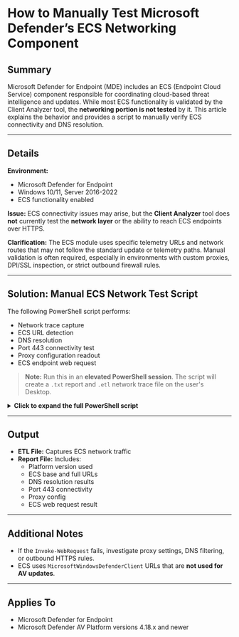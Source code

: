 
# How to Manually Test Microsoft Defender’s ECS Networking Component

## Summary

Microsoft Defender for Endpoint (MDE) includes an ECS (Endpoint Cloud Service) component responsible for coordinating cloud-based threat intelligence and updates. While most ECS functionality is validated by the Client Analyzer tool, the **networking portion is not tested** by it. This article explains the behavior and provides a script to manually verify ECS connectivity and DNS resolution.

---

## Details

**Environment:**
- Microsoft Defender for Endpoint  
- Windows 10/11, Server 2016-2022  
- ECS functionality enabled  

**Issue:**
ECS connectivity issues may arise, but the **Client Analyzer** tool does **not** currently test the **network layer** or the ability to reach ECS endpoints over HTTPS.

**Clarification:**
The ECS module uses specific telemetry URLs and network routes that may not follow the standard update or telemetry paths. Manual validation is often required, especially in environments with custom proxies, DPI/SSL inspection, or strict outbound firewall rules.

---

## Solution: Manual ECS Network Test Script

The following PowerShell script performs:

- Network trace capture  
- ECS URL detection  
- DNS resolution  
- Port 443 connectivity test  
- Proxy configuration readout  
- ECS endpoint web request

> **Note:** Run this in an **elevated PowerShell session**. The script will create a `.txt` report and `.etl` network trace file on the user's Desktop.

<details>
<summary><strong>Click to expand the full PowerShell script</strong></summary>

```powershell
# --- Setup Paths and Timestamps ---
$desktopPath = [Environment]::GetFolderPath("Desktop")
$timestamp = Get-Date -Format "yyyyMMdd_HHmmss"
$reportName = "Defender_ECS_Report_$timestamp.txt"
$reportPath = Join-Path $desktopPath $reportName
$traceName = "Defender_ECS_Capture_$timestamp.etl"
$traceTempPath = Join-Path $env:TEMP $traceName
$traceFinalPath = Join-Path $desktopPath $traceName

# Clear/Create report file
"" | Out-File -FilePath $reportPath -Encoding UTF8

# --- Start Network Capture ---
"Starting network capture..." | Tee-Object -FilePath $reportPath -Append
netsh trace start capture=yes tracefile="$traceTempPath" persistent=no maxsize=100 overwrite=yes | Out-String | Tee-Object -FilePath $reportPath -Append

# --- Locate MpCmdRun.exe in Latest Defender Platform ---
$basePath = "C:\ProgramData\Microsoft\Windows Defender\Platform"
$latestDir = Get-ChildItem -Path $basePath -Directory |
    Where-Object { $_.Name -match '^\d+\.\d+\.\d+\.\d+-\d+$' } |
    Sort-Object Name -Descending |
    Select-Object -First 1

$mpCmdRunPath = Join-Path -Path $latestDir.FullName -ChildPath "MpCmdRun.exe"
"Latest Defender Platform: $($latestDir.Name)" | Tee-Object -FilePath $reportPath -Append

# --- Get ECS Base URL ---
$ecsOutput = & $mpCmdRunPath -DisplayECSConnection
$ecsBaseUrl = ($ecsOutput | Where-Object { $_ -match '^ECS Url:' }) -replace '^ECS Url:\s*', ''

# --- Build Full URL ---
$queryString = '?CampPlatformVersion=6&EngineMinorVersion=1&EngineRing=2&EngineVersion=25060&IsBeta=0&IsEmbedded=0&IsEnterprise=1&IsMsSense=1&IsMsft=0&IsServer=1&IsSeville=1&MoCampBuildRev=1641676800&MoCampVersion=262162&OsBuildMinNumber=2134&OsBuildNumber=22621&OsMajorMinorVersion=655360&PlatformRing=2&SignatureRing=5&Engine_Ring=2'
$finalUrl = "$ecsBaseUrl" + 'MicrosoftWindowsDefenderClient/1.0.0.0' + $queryString
"Final ECS URL: $finalUrl" | Tee-Object -FilePath $reportPath -Append

# --- DNS and Connectivity Tests ---
try {
    $ecsUri = [System.Uri]$finalUrl
    $hostName = $ecsUri.Host

    "DNS Lookup for ${hostName}:" | Tee-Object -FilePath $reportPath -Append
    Resolve-DnsName $hostName -ErrorAction SilentlyContinue | Out-String | Tee-Object -FilePath $reportPath -Append

    "Port 443 Connectivity Test:" | Tee-Object -FilePath $reportPath -Append
    Test-NetConnection -ComputerName $hostName -Port 443 | Out-String | Tee-Object -FilePath $reportPath -Append
} catch {
    "Could not resolve or test connectivity to $hostName" | Tee-Object -FilePath $reportPath -Append
}

# --- Show System Proxy Settings ---
"System Proxy Configuration:" | Tee-Object -FilePath $reportPath -Append
(netsh winhttp show proxy) | Out-String | Tee-Object -FilePath $reportPath -Append

# --- ECS Web Request ---
try {
    $response = Invoke-WebRequest -Uri $finalUrl -UseBasicParsing -ErrorAction Stop

    "Web Request Successful:" | Tee-Object -FilePath $reportPath -Append
    "Status Code: $($response.StatusCode)" | Tee-Object -FilePath $reportPath -Append
    "Response Headers:" | Tee-Object -FilePath $reportPath -Append
    $response.Headers | Out-String | Tee-Object -FilePath $reportPath -Append
} catch {
    "Web Request Failed:" | Tee-Object -FilePath $reportPath -Append
    "Error Message: $($_.Exception.Message)" | Tee-Object -FilePath $reportPath -Append

    if ($_.Exception.InnerException) {
        "Inner Exception: $($_.Exception.InnerException.Message)" | Tee-Object -FilePath $reportPath -Append
    }

    if ($_.Exception -is [System.Net.WebException]) {
        $webEx = $_.Exception
        if ($webEx.Response) {
            $reader = New-Object System.IO.StreamReader($webEx.Response.GetResponseStream())
            $body = $reader.ReadToEnd()
            "Server Response:" | Tee-Object -FilePath $reportPath -Append
            $body | Tee-Object -FilePath $reportPath -Append
        }
    }
}

# --- Stop Network Capture ---
"Stopping network capture..." | Tee-Object -FilePath $reportPath -Append
netsh trace stop | Out-String | Tee-Object -FilePath $reportPath -Append
Start-Sleep -Seconds 2

# --- Move ETL File to Desktop ---
if (Test-Path $traceTempPath) {
    Move-Item -Path $traceTempPath -Destination $traceFinalPath -Force
    "ETL file saved to: $traceFinalPath" | Tee-Object -FilePath $reportPath -Append
} else {
    "Trace file not found in temp location." | Tee-Object -FilePath $reportPath -Append
}

# --- Final Report Location ---
"Diagnostic report saved to: $reportPath" | Tee-Object -FilePath $reportPath -Append

# --- Open ECS URL in Default Browser ---
Start-Process $finalUrl
```
</details>

---

## Output

- **ETL File:** Captures ECS network traffic  
- **Report File:** Includes:
  - Platform version used
  - ECS base and full URLs
  - DNS resolution results
  - Port 443 connectivity
  - Proxy config
  - ECS web request result

---

## Additional Notes

- If the `Invoke-WebRequest` fails, investigate proxy settings, DNS filtering, or outbound HTTPS rules.
- ECS uses `MicrosoftWindowsDefenderClient` URLs that are **not used for AV updates**.

---

## Applies To

- Microsoft Defender for Endpoint  
- Microsoft Defender AV Platform versions 4.18.x and newer
